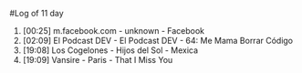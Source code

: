#Log of 11 day

1. [00:25] m.facebook.com - unknown - Facebook
1. [02:09] El Podcast DEV - El Podcast DEV - 64: Me Mama Borrar Código
1. [19:08] Los Cogelones - Hijos del Sol - Mexica
1. [19:09] Vansire - Paris - That I Miss You
